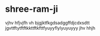 # shree-ram-ji
vjhv
hfjvjfh
vh
bjgjktfkgdsadggffdjcdxsdtt
jgvttftytftftkkttftkfttfyuyyflylyuyuyyy
jhv
hhjh
